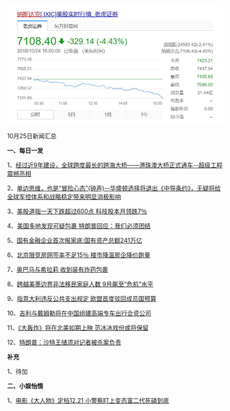    ![10_02](.\10_25.jpg)

10月25日新闻汇总

**一、每日一发**

1、[经过近9年建设，全球跨度最长的跨海大桥——港珠澳大桥正式通车--超级工程震撼亮相](http://paper.people.com.cn/rmrb/html/2018-10/25/nw.D110000renmrb_20181025_8-01.htm)

2、[单边思维，也是“冒险心态”(钟声)--华盛顿选择将退出《中导条约》，无疑将给全球军控体系和战略稳定带来明显消极影响](http://paper.people.com.cn/rmrb/html/2018-10/25/nw.D110000renmrb_20181025_5-03.htm)

3、[美股道指一天下跌超过600点 科技股本月领跌7％](https://news.163.com/18/1025/06/DUULU7OA0001875O.html)

4、[美国多地发现可疑包裹 特朗普回应：我们必须团结](https://news.163.com/18/1025/04/DUUHLJBN0001875O.html)

5、[国有金融企业首次报家底:国有资产总额241万亿](https://news.163.com/18/1024/22/DUTR3MAF0001875N.html)

6、[北京限竞房网签率不足15％ 楼市降温房企降价跑量](https://news.163.com/18/1024/08/DUSBRS5U000187VE.html)

7、[奥巴马与希拉莉 收到装有炸药包裹](https://www.zaobao.com/news/world/story20181025-901835)

8、[跨越美墨边界非法移民家庭人数 9月飙至“危机”水平 ](https://www.zaobao.com/news/world/story20181025-901843)

9、[指意大利违反公共支出规定 欧盟首度驳回成员国预算](https://www.zaobao.com/news/world/story20181025-901844)

10、[吉利与戴姆勒将在中国组建高端专车出行合资公司](https://www.zaobao.com/realtime/china/story20181024-901769)

11、[《大轰炸》将在北美如期上映 范冰冰戏份或将保留](https://www.zaobao.com/realtime/china/story20181024-901751)

12、[特朗普：沙特王储须对记者被杀案负责](https://www.zaobao.com/realtime/world/story20181024-901778)



**补充**

1、待加



**二、小娱怡情**

1、[电影《大人物》定档12.21 小警察盯上变态富二代死磕到底](http://movie.67.com/dyjz/2018/10/24/932180.html)